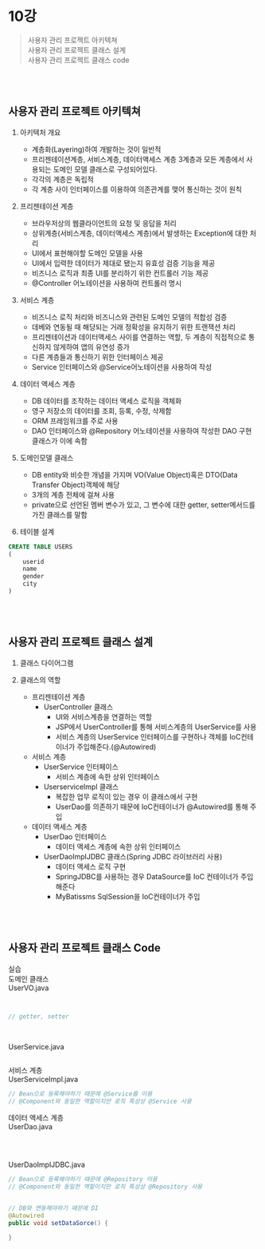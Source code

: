 # 10강
>사용자 관리 프로젝트 아키텍쳐<br>
사용자 관리 프로젝트 클래스 설계<br>
사용자 관리 프로젝트 클래스 code

<br>
<br>

## 사용자 관리 프로젝트 아키텍쳐
1. 아키텍처 개요
    - 계층화(Layering)하여 개발하는 것이 일반적
    - 프리젠테이션계층, 서비스계층, 데이터액세스 계층 3계층과 모든 계층에서 사용되는 도메인 모델 클래스로 구성되어있다.
    - 각각의 계층은 독립적
    - 각 계층 사이 인터페이스를 이용하여 의존관계를 맺어 통신하는 것이 원칙

2. 프리젠테이션 계층
    - 브라우저상의 웹클라이언트의 요청 및 응답을 처리
    - 상위계층(서비스계층, 데이터액세스 계층)에서 발생하는 Exception에 대한 처리
    - UI에서 표현해야할 도메인 모델을 사용
    - UI에서 입력한 데이터가 제대로 됐는지 유효성 검증 기능을 제공
    - 비즈니스 로직과 최종 UI를 분리하기 위한 컨트롤러 기능 제공
    - @Controller 어노테이션을 사용하여 컨트롤러 명시

3. 서비스 계층
    - 비즈니스 로직 처리와 비즈니스와 관련된 도메인 모델의 적합성 검증
    - 데베와 연동될 때 해당되는 거래 정확성을 유지하기 위한 트랜잭션 처리 
    - 프리젠테이션과 데이터액세스 사이를 연결하는 역할, 두 계층이 직접적으로 통신하지 않게하여 앱의 유연성 증가
    - 다른 계층들과 통신하기 위한 인터페이스 제공
    - Service 인터페이스와 @Service어노테이션을 사용하여 작성

4. 데이터 액세스 계층
    - DB 데이터를 조작하는 데이터 액세스 로직을 객체화
    - 영구 저장소의 데이터를 조회, 등록, 수정, 삭제함
    - ORM 프레임워크를 주로 사용
    - DAO 인터페이스와 @Repository 어노테이션을 사용하여 작성한 DAO 구현 클래스가 이에 속함

5. 도메인모델 클래스
    - DB entity와 비슷한 개념을 가지며 VO(Value Object)혹은 DTO(Data Transfer Object)객체에 해당
    - 3개의 계층 전체에 걸쳐 사용
    - private으로 선언된 멤버 변수가 있고, 그 변수에 대한 getter, setter메서드를 가진 클래스를 말함

6. 테이블 설계
```sql
CREATE TABLE USERS 
(
    userid
    name
    gender
    city
)
```

<br><br>


## 사용자 관리 프로젝트 클래스 설계
1. 클래스 다이어그램


2. 클래스의 역할
    - 프리젠테이션 계층
        * UserController 클래스
            - UI와 서비스계층을 연결하는 역할
            - JSP에서 UserController를 통해 서비스계층의 UserService를 사용
            - 서비스 계층의 UserService 인터페이스를 구현하나 객체를 IoC컨테이너가 주입해준다.(@Autowired)
    - 서비스 계층
        * UserService 인터페이스
            - 서비스 계층에 속한 상위 인터페이스
        * UserserviceImpl 클래스
            - 복잡한 업무 로직이 있는 경우 이 클래스에서 구현
            - UserDao를 의존하기 때문에 IoC컨테이너가 @Autowired를 통해 주입
    - 데이터 액세스 계층
        * UserDao 인터페이스
            - 데이터 액세스 계층에 속한 상위 인터페이스
        * UserDaoImplJDBC 클래스(Spring JDBC 라이브러리 사용)
            - 데이터 액세스 로직 구현
            - SpringJDBC를 사용하는 경우 DataSource를 IoC 컨테이너가 주입해준다 
            - MyBatissms SqlSession을 IoC컨테이너가 주입

<br><br>

## 사용자 관리 프로젝트 클래스 Code
실습 <br>
도메인 클래스<br>
UserVO.java
```java


// getter, setter

```
<br>

UserService.java
```java

```


서비스 계층 <br>
UserServiceImpl.java
```java
// Bean으로 등록해야하기 때문에 @Service를 이용
// @Component와 동일한 역할이지만 로직 특성상 @Service 사용

```

데이터 액세스 계층 <br>
UserDao.java
```java

```

<br>

UserDaoImplJDBC.java
```java
// Bean으로 등록해야하기 때문에 @Repository 이용
// @Component와 동일한 역할이지만 로직 특성상 @Repository 사용


// DB와 연동해야하기 때문에 DI 
@Autowired
public void setDataSorce() {
    
}
```